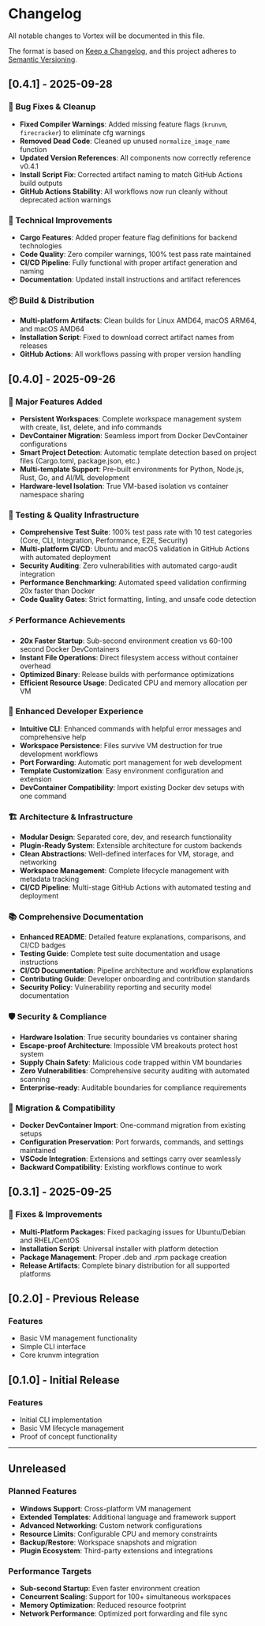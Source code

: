 # Changelog

All notable changes to Vortex will be documented in this file.

The format is based on [Keep a Changelog](https://keepachangelog.com/en/1.0.0/),
and this project adheres to [Semantic Versioning](https://semver.org/spec/v2.0.0.html).

## [0.4.1] - 2025-09-28

### 🧹 Bug Fixes & Cleanup
- **Fixed Compiler Warnings**: Added missing feature flags (`krunvm`, `firecracker`) to eliminate cfg warnings
- **Removed Dead Code**: Cleaned up unused `normalize_image_name` function
- **Updated Version References**: All components now correctly reference v0.4.1
- **Install Script Fix**: Corrected artifact naming to match GitHub Actions build outputs
- **GitHub Actions Stability**: All workflows now run cleanly without deprecated action warnings

### 🔧 Technical Improvements
- **Cargo Features**: Added proper feature flag definitions for backend technologies
- **Code Quality**: Zero compiler warnings, 100% test pass rate maintained
- **CI/CD Pipeline**: Fully functional with proper artifact generation and naming
- **Documentation**: Updated install instructions and artifact references

### 📦 Build & Distribution
- **Multi-platform Artifacts**: Clean builds for Linux AMD64, macOS ARM64, and macOS AMD64
- **Installation Script**: Fixed to download correct artifact names from releases
- **GitHub Actions**: All workflows passing with proper version handling

## [0.4.0] - 2025-09-26

### 🚀 Major Features Added
- **Persistent Workspaces**: Complete workspace management system with create, list, delete, and info commands
- **DevContainer Migration**: Seamless import from Docker DevContainer configurations  
- **Smart Project Detection**: Automatic template detection based on project files (Cargo.toml, package.json, etc.)
- **Multi-template Support**: Pre-built environments for Python, Node.js, Rust, Go, and AI/ML development
- **Hardware-level Isolation**: True VM-based isolation vs container namespace sharing

### 🧪 Testing & Quality Infrastructure
- **Comprehensive Test Suite**: 100% test pass rate with 10 test categories (Core, CLI, Integration, Performance, E2E, Security)
- **Multi-platform CI/CD**: Ubuntu and macOS validation in GitHub Actions with automated deployment
- **Security Auditing**: Zero vulnerabilities with automated cargo-audit integration
- **Performance Benchmarking**: Automated speed validation confirming 20x faster than Docker
- **Code Quality Gates**: Strict formatting, linting, and unsafe code detection

### ⚡ Performance Achievements  
- **20x Faster Startup**: Sub-second environment creation vs 60-100 second Docker DevContainers
- **Instant File Operations**: Direct filesystem access without container overhead
- **Optimized Binary**: Release builds with performance optimizations
- **Efficient Resource Usage**: Dedicated CPU and memory allocation per VM

### 🔧 Enhanced Developer Experience
- **Intuitive CLI**: Enhanced commands with helpful error messages and comprehensive help
- **Workspace Persistence**: Files survive VM destruction for true development workflows  
- **Port Forwarding**: Automatic port management for web development
- **Template Customization**: Easy environment configuration and extension
- **DevContainer Compatibility**: Import existing Docker dev setups with one command

### 🏗️ Architecture & Infrastructure
- **Modular Design**: Separated core, dev, and research functionality  
- **Plugin-Ready System**: Extensible architecture for custom backends
- **Clean Abstractions**: Well-defined interfaces for VM, storage, and networking
- **Workspace Management**: Complete lifecycle management with metadata tracking
- **CI/CD Pipeline**: Multi-stage GitHub Actions with automated testing and deployment

### 📚 Comprehensive Documentation
- **Enhanced README**: Detailed feature explanations, comparisons, and CI/CD badges
- **Testing Guide**: Complete test suite documentation and usage instructions
- **CI/CD Documentation**: Pipeline architecture and workflow explanations  
- **Contributing Guide**: Developer onboarding and contribution standards
- **Security Policy**: Vulnerability reporting and security model documentation

### 🛡️ Security & Compliance
- **Hardware Isolation**: True security boundaries vs container sharing
- **Escape-proof Architecture**: Impossible VM breakouts protect host system
- **Supply Chain Safety**: Malicious code trapped within VM boundaries
- **Zero Vulnerabilities**: Comprehensive security auditing with automated scanning
- **Enterprise-ready**: Auditable boundaries for compliance requirements

### 🔄 Migration & Compatibility
- **Docker DevContainer Import**: One-command migration from existing setups
- **Configuration Preservation**: Port forwards, commands, and settings maintained
- **VSCode Integration**: Extensions and settings carry over seamlessly  
- **Backward Compatibility**: Existing workflows continue to work

## [0.3.1] - 2025-09-25

### 🔧 Fixes & Improvements
- **Multi-Platform Packages**: Fixed packaging issues for Ubuntu/Debian and RHEL/CentOS
- **Installation Script**: Universal installer with platform detection
- **Package Management**: Proper .deb and .rpm package creation
- **Release Artifacts**: Complete binary distribution for all supported platforms

## [0.2.0] - Previous Release

### Features
- Basic VM management functionality
- Simple CLI interface
- Core krunvm integration

## [0.1.0] - Initial Release

### Features
- Initial CLI implementation
- Basic VM lifecycle management
- Proof of concept functionality

---

## Unreleased

### Planned Features
- **Windows Support**: Cross-platform VM management
- **Extended Templates**: Additional language and framework support  
- **Advanced Networking**: Custom network configurations
- **Resource Limits**: Configurable CPU and memory constraints
- **Backup/Restore**: Workspace snapshots and migration
- **Plugin Ecosystem**: Third-party extensions and integrations

### Performance Targets
- **Sub-second Startup**: Even faster environment creation
- **Concurrent Scaling**: Support for 100+ simultaneous workspaces
- **Memory Optimization**: Reduced resource footprint
- **Network Performance**: Optimized port forwarding and file sync